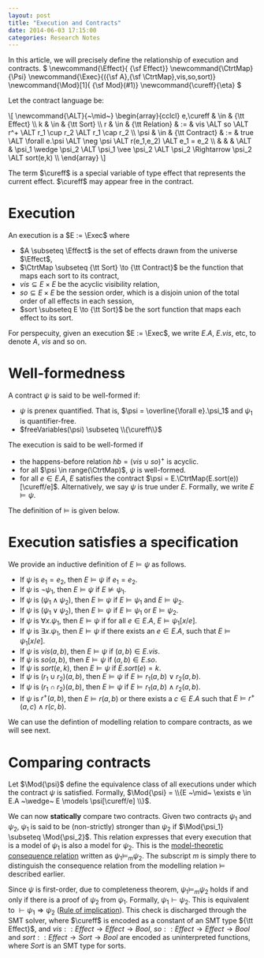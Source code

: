 ```yaml
---
layout: post
title: "Execution and Contracts"
date: 2014-06-03 17:15:00
categories: Research Notes
---
```


In this article, we will precisely define the relationship of execution and
contracts. $
\newcommand{\Effect}{ {\sf Effect}}
\newcommand{\CtrtMap}{\Psi}
\newcommand{\Exec}{({\sf A},{\sf \CtrtMap},vis,so,sort)}
\newcommand{\Mod}[1]{ {\sf Mod}(#1)}
\newcommand{\cureff}{\eta}
$

Let the contract language be:

<div>
\[
\newcommand{\ALT}{~\mid~}
\begin{array}{cclcl}
e,\cureff & \in & {\tt Effect} \\
k & \in & {\tt Sort} \\
r & \in & {\tt Relation} & := & vis \ALT so \ALT r^+ \ALT r_1 \cup r_2 \ALT r_1 \cap r_2 \\
\psi & \in & {\tt Contract} & := & true \ALT \forall e.\psi \ALT \neg \psi \ALT r(e_1,e_2) \ALT e_1 = e_2 \\
  &		&			 & \ALT & \psi_1 \wedge \psi_2 \ALT \psi_1 \vee \psi_2 \ALT \psi_2 \Rightarrow \psi_2 \ALT sort(e,k) \\
\end{array}
\]
</div>

The term $\cureff$ is a special variable of type effect that represents the
current effect. $\cureff$ may appear free in the contract.

# Execution

An execution is a $E := \Exec$ where

- $A \subseteq \Effect$ is the set of effects drawn from the universe
  $\Effect$,
- $\CtrtMap \subseteq {\tt Sort} \to {\tt Contract}$ be the function that maps
  each sort to its contract,
- $vis \subseteq E \times E$ be the acyclic visibility relation,
- $so \subseteq E \times E$ be the session order, which is a disjoin union of
  the total order of all effects in each session,
- $sort \subseteq E \to {\tt Sort}$ be the sort function that maps each effect
  to its sort.

For perspecuity, given an execution $E := \Exec$, we write $E.A$, $E.vis$, etc,
to denote $A$, $vis$ and so on.

# Well-formedness

A contract $\psi$ is said to be well-formed if:

- $\psi$ is prenex quantified. That is, $\psi = \overline{\forall e}.\psi_1$ and
  $\psi_1$ is quantifier-free.
- $freeVariables(\psi) \subseteq \\{\cureff\\}$

The execution is said to be well-formed if

- the happens-before relation $hb = (vis \cup so)^+$ is acyclic.
- for all $\psi \in range(\CtrtMap)$, $\psi$ is well-formed.
- for all $e \in E.A$, $E$ satisfies the contract $\psi =
  E.\CtrtMap(E.sort(e))[\cureff/e]$. Alternatively, we say $\psi$ is true under
  $E$. Formally, we write $E \models \psi$.

The definition of $\models$ is given below.

# Execution satisfies a specification

We provide an inductive definition of $E \models \psi$ as follows.

- If $\psi$ is $e_1 = e_2$, then $E \models \psi$ if $e_1 = e_2$.
- If $\psi$ is $\neg\psi_1$, then $E \models \psi$ if $E \not\models \psi_1$.
- If $\psi$ is $(\psi_1 \wedge \psi_2)$, then $E \models \psi$ if $E \models \psi_1$
  and $E \models \psi_2$.
- If $\psi$ is $(\psi_1 \vee \psi_2)$, then $E \models \psi$ if $E \models \psi_1$
  or $E \models \psi_2$.
- If $\psi$ is $\forall x. \psi_1$, then $E \models \psi$ if for all $e \in E.A$,
  $E \models \psi_1[x/e]$.
- If $\psi$ is $\exists x. \psi_1$, then $E \models \psi$ if there exists an $e
  \in E.A$, such that $E \models \psi_1[x/e]$.
- If $\psi$ is $vis(a,b)$, then $E \models \psi$ if $(a,b) \in E.vis$.
- If $\psi$ is $so(a,b)$, then $E \models \psi$ if $(a,b) \in E.so$.
- If $\psi$ is $sort(e,k)$, then $E \models \psi$ if $E.sort(e) = k$.
- If $\psi$ is $(r_1 \cup r_2)(a,b)$, then $E \models \psi$ if $E \models
  r_1(a,b) ~\vee~ r_2(a,b)$.
- If $\psi$ is $(r_1 \cap r_2)(a,b)$, then $E \models \psi$ if $E \models
  r_1(a,b) ~\wedge~ r_2(a,b)$.
- If $\psi$ is $r^+(a,b)$, then $E \models r(a,b)$ or there exists a $c \in E.A$
  such that $E \models r^+(a,c) ~\wedge~ r(c,b)$.

We can use the defintion of modelling relation to compare contracts, as we will
see next.

# Comparing contracts

Let $\Mod{\psi}$ define the equivalence class of all executions under which the
contract $\psi$ is satisfied. Formally, $\Mod{\psi} = \\{E ~\mid~ \exists e
\in E.A ~\wedge~ E \models \psi[\cureff/e] \\}$.

We can now **statically** compare two contracts. Given two contracts $\psi_1$
and $\psi_2$, $\psi_1$ is said to be (non-strictly) stronger than $\psi_2$ if
$\Mod{\psi_1} \subseteq \Mod{\psi_2}$. This relation expresses that every
execution that is a model of $\psi_1$ is also a model for $\psi_2$. This is the
[model-theoretic consequence relation][ModelTheory] written as $\psi_1
\models_{m} \psi_2$. The subscript $m$ is simply there to distinguish the
consequence relation from the modelling relation $\models$ described earlier.

Since $\psi$ is first-order, due to completeness theorem, $\psi_1 \models_{m}
\psi_2$ holds if and only if there is a proof of $\psi_2$ from $\psi_1$.
Formally, $\psi_1 \vdash \psi_2$. This is equivalent to $\vdash \psi_1
\Rightarrow \psi_2$ ([Rule of implication][RoI]). This check is discharged
through the SMT solver, where $\cureff$ is encoded as a constant of an SMT type
${\tt Effect}$, and $vis :: Effect \to Effect \to Bool$, $so :: Effect \to Effect
\to Bool$ and $sort :: Effect \to Sort \to Bool$ are encoded as uninterpreted
functions, where $Sort$ is an SMT type for sorts.

[ModelTheory]: http://plato.stanford.edu/entries/model-theory/#Cons
[RoI]: https://proofwiki.org/wiki/Extended_Rule_of_Implication
